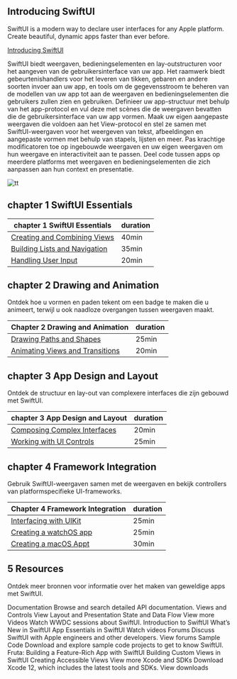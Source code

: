 

## Introducing SwiftUI


SwiftUI is a modern way to declare user interfaces for any Apple platform. 
Create beautiful, dynamic apps faster than ever before.





[Introducing SwiftUI](https://developer.apple.com/tutorials/swiftui/)


SwiftUI biedt weergaven, bedieningselementen en lay-outstructuren voor het aangeven van de gebruikersinterface van uw app. Het raamwerk biedt gebeurtenishandlers voor het leveren van tikken, gebaren en andere soorten invoer aan uw app, en tools om de gegevensstroom te 
beheren van de modellen van uw app tot aan de weergaven en bedieningselementen die gebruikers zullen zien en gebruiken.
Definieer uw app-structuur met behulp van het app-protocol en vul deze met scènes die de weergaven bevatten die de gebruikersinterface 
van uw app vormen. Maak uw eigen aangepaste weergaven die voldoen aan het View-protocol en stel ze samen met SwiftUI-weergaven 
voor het weergeven van tekst, afbeeldingen en aangepaste vormen met behulp van stapels, lijsten en meer. 
Pas krachtige modificatoren toe op ingebouwde weergaven en uw eigen weergaven om hun weergave en interactiviteit 
aan te passen. Deel code tussen apps op meerdere platforms met weergaven en bedieningselementen die zich aanpassen aan hun context en presentatie.

![tt](..//pictures/tutorial_swiftUI.png)


## chapter 1 SwiftUI Essentials

| chapter 1 SwiftUI Essentials|duration|
|------------------------|---------|
|[Creating and Combining Views](https://developer.apple.com/tutorials/swiftui/creating-and-combining-views) |40min|
|[Building Lists and Navigation](https://developer.apple.com/tutorials/swiftui/building-lists-and-navigation) |35min|
|[Handling User Input](https://developer.apple.com/tutorials/swiftui/handling-user-input) |20min|

## chapter 2 Drawing and Animation

Ontdek hoe u vormen en paden tekent om een badge te maken die u animeert, terwijl u ook naadloze overgangen tussen weergaven maakt.

|Chapter 2 Drawing and Animation| duration|
|------------------------|---------|
|[Drawing Paths and Shapes](https://developer.apple.com/tutorials/swiftui/drawing-paths-and-shapes)|25min|
|[Animating Views and Transitions](https://developer.apple.com/tutorials/swiftui/animating-views-and-transitions)|20min|



## chapter 3 App Design and Layout
Ontdek de structuur en lay-out van complexere interfaces die zijn gebouwd met SwiftUI.

| chapter 3 App Design and Layout| duration|
|------------------------|---------|
|[Composing Complex Interfaces](https://developer.apple.com/tutorials/swiftui/composing-complex-interfaces) |20min|
|[Working with UI Controls](https://developer.apple.com/tutorials/swiftui/working-with-ui-controls) | 25min|

## chapter 4  Framework Integration

Gebruik SwiftUI-weergaven samen met de weergaven en bekijk controllers van platformspecifieke UI-frameworks.

|Chapter 4  Framework Integration| duration|
|------------------------|---------|
|[Interfacing with UIKit](https://developer.apple.com/tutorials/swiftui/interfacing-with-uikit)| 25min|
|[Creating a watchOS app](https://developer.apple.com/tutorials/swiftui/creating-a-watchos-app)| 25min|
|[Creating a macOS Appt](https://developer.apple.com/tutorials/swiftui/creating-a-macos-app)| 30min|



## 5 Resources

Ontdek meer bronnen voor informatie over het maken van geweldige apps met SwiftUI.


Documentation
Browse and search detailed API documentation.
Views and Controls
View Layout and Presentation
State and Data Flow
View more 
Videos
Watch WWDC sessions about SwiftUI.
Introduction to SwiftUI
What’s New in SwiftUI
App Essentials in SwiftUI
Watch videos 
Forums
Discuss SwiftUI with Apple engineers and other developers.
View forums 
Sample Code
Download and explore sample code projects to get to know SwiftUI.
Fruta: Building a Feature-Rich App with SwiftUI
Building Custom Views in SwiftUI
Creating Accessible Views
View more 
Xcode and SDKs
Download Xcode 12, which includes the latest tools and SDKs.
View downloads 
